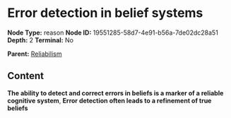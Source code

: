 # Error detection in belief systems

**Node Type:** reason
**Node ID:** 19551285-58d7-4e91-b56a-7de02dc28a51
**Depth:** 2
**Terminal:** No

**Parent:** [Reliabilism](reliabilism.md)

## Content

**The ability to detect and correct errors in beliefs is a marker of a reliable cognitive system**, **Error detection often leads to a refinement of true beliefs**
